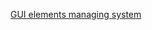 [GUI elements managing system](https://github.com/errfrom/ConvEm/blob/ui-logic-refactoring/src/Types/FRAMES.md)
